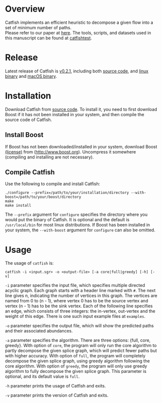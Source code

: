 # Overview

Catfish implements an efficient heuristic to decompose a given flow into a set of minimum number of paths.  
Please refer to our paper at [here](10.1109/TCBB.2017.2779509).
The tools, scripts, and datasets used in this manuscript can be found at 
[catfishtest](https://github.com/Kingsford-Group/catfishtest).

# Release
Latest release of Catfish is [v0.2.1](https://github.com/Kingsford-Group/catfish/releases/tag/v0.2.1),
including both [source code](https://github.com/Kingsford-Group/catfish/releases/download/v0.2.1/catfish-0.2.1.tar.gz),
and [linux binary](https://github.com/Kingsford-Group/catfish/releases/download/v0.2.1/catfish-0.2.1_linux_x86_64.tar.gz)
and [macOS binary](https://github.com/Kingsford-Group/catfish/releases/download/v0.2.1/catfish-0.2.1_macOS_10.10.tar.gz).


# Installation
Download Catfish from
[source code](https://github.com/Kingsford-Group/catfish/releases/download/v0.2.1/catfish-0.2.1.tar.gz).
To install it, you need to first download 
Boost if it has not been installed in your system,
and then compile the source code of Catfish.

## Install Boost
If Boost has not been downloaded/installed in your system, download Boost
[(license)](http://www.boost.org/LICENSE_1_0.txt) from (http://www.boost.org).
Uncompress it somewhere (compiling and installing are not necessary).

## Compile Catfish
Use the following to compile and install Catfish:
```
./configure --prefix=/path/to/your/installation/directory --with-boost=/path/to/your/boost/directory
make
make install
```
The `--prefix` argument for `configure` specifies the directory where you would put the binary of Catfish.
It is optional and the default is `/usr/local/bin` for most linux distributions.
If Boost has been installed in your system, the `--with-boost` argument for `configure` can also be omitted.


# Usage

The usage of `catfish` is:
```
catfish -i <input.sgr> -o <output-file> [-a core|full|greedy] [-h] [-v]
```

`-i` parameter specifies the input file,
which specifies multiple directed acyclic graph. 
Each graph starts with a header line marked with `#`.
The next line gives n, indicating the number of vertices in this graph.
The vertices are named from 0 to (n - 1), where vertex 0 has to be the source vertex
and vertex (n - 1) has to be the sink vertex. 
Each of the following line specifies an edge, which consists of three integers:
the in-vertex, out-vertex and the weight of this edge. 
There is one such input example files at `examples`.

`-o` parameter specifies the output file, which will show the predicted paths
and their associated abundances.

`-a` parameter specifies the algorithm.
There are three options: {full, core, greedy}.
With option of `core`, the program will only run the core algorithm to partly
decompose the given splice graph, which will predict fewer paths but with
higher accuracy.
With option of `full`, the program will completely
decompose the given splice graph, using greedy algorithm following the core algorithm.
With option of `greedy`, the program will only use greedy algorithm to fully decompose
the given splice graph. This parameter is optional, and its default value is `full`.

`-h` parameter prints the usage of Catfish and exits.

`-v` parameter prints the version of Catfish and exits.
